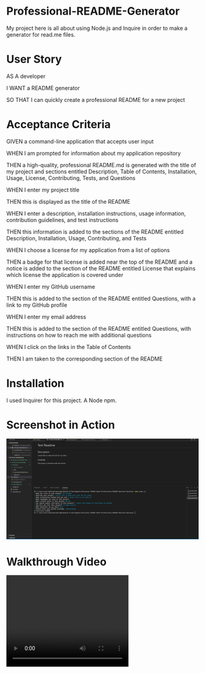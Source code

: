 <h1> Professional-README-Generator
 </h1>

My project here is all about using Node.js and Inquire in order to make a generator for read.me files. 

<h1> User Story </h1>

AS A developer

I WANT a README generator

SO THAT I can quickly create a professional README for a new project

<h1> Acceptance Criteria </h1>

GIVEN a command-line application that accepts user input

WHEN I am prompted for information about my application repository

THEN a high-quality, professional README.md is generated with the title of my project and sections entitled Description, Table of Contents, Installation, Usage, 
License, Contributing, Tests, and Questions


WHEN I enter my project title

THEN this is displayed as the title of the README

WHEN I enter a description, installation instructions, usage information, contribution guidelines, and test instructions

THEN this information is added to the sections of the README entitled Description, Installation, Usage, Contributing, and Tests

WHEN I choose a license for my application from a list of options

THEN a badge for that license is added near the top of the README and a notice is added to the section of the README entitled License that explains which license the application is covered under

WHEN I enter my GitHub username

THEN this is added to the section of the README entitled Questions, with a link to my GitHub profile

WHEN I enter my email address

THEN this is added to the section of the README entitled Questions, with instructions on how to reach me with additional questions

WHEN I click on the links in the Table of Contents

THEN I am taken to the corresponding section of the README

 <h1> Installation </h1>
I used Inquirer for this project. A Node npm. 
 
<h1> Screenshot in Action </h1>

<img src="Project Generator .png">

<h1> Walkthrough Video </h1>

<video width="320" height="240" autoplay>
  <source src="Untitled_ Apr 23, 2023 7_27 PM.mp4">

